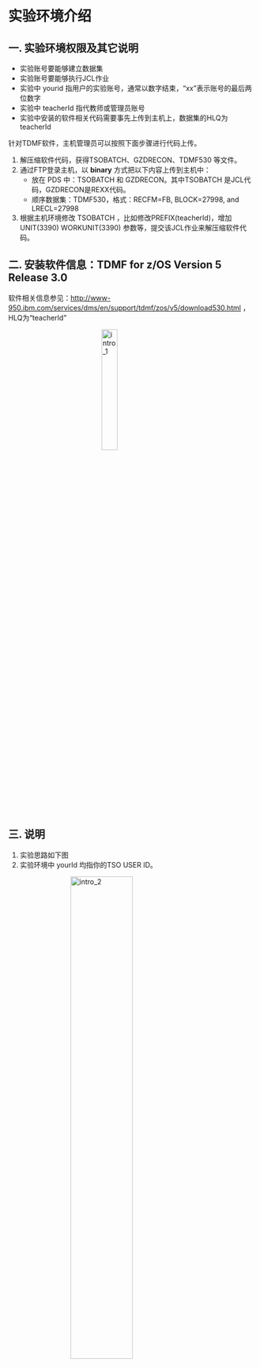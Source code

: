 # 实验环境介绍

## 一. 实验环境权限及其它说明

- 实验账号要能够建立数据集
- 实验账号要能够执行JCL作业
- 实验中 yourid 指用户的实验账号，通常以数字结束，“xx”表示账号的最后两位数字
- 实验中 teacherId 指代教师或管理员账号
- 实验中安装的软件相关代码需要事先上传到主机上，数据集的HLQ为 teacherId



针对TDMF软件，主机管理员可以按照下面步骤进行代码上传。

1. 解压缩软件代码，获得TSOBATCH、GZDRECON、TDMF530 等文件。
2. 通过FTP登录主机，以 **binary** 方式把以下内容上传到主机中：
   - 放在 PDS 中：TSOBATCH 和 GZDRECON。其中TSOBATCH 是JCL代码，GZDRECON是REXX代码。
   - 顺序数据集：TDMF530，格式：RECFM=FB, BLOCK=27998,  and LRECL=27998
3. 根据主机环境修改 TSOBATCH ，比如修改PREFIX(teacherId)，增加UNIT(3390) WORKUNIT(3390) 参数等，提交该JCL作业来解压缩软件代码。



## 二. 安装软件信息：TDMF for z/OS   Version 5 Release 3.0

软件相关信息参见：http://www-950.ibm.com/services/dms/en/support/tdmf/zos/v5/download530.html ，HLQ为“teacherId”

<img src="/img/smp/intro/1.png" style="display: block; margin: 0 auto; width:25%;" alt="intro_1">


## 三. 说明

1. 实验思路如下图
2. 实验环境中 yourId 均指你的TSO USER ID。

<img src="/img/smp/intro/2.png" style="display: block; margin: 0 auto; width:50%;" alt="intro_2">


